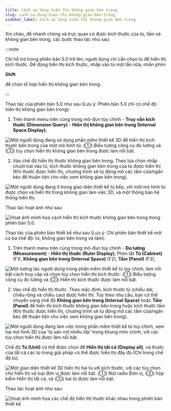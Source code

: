 ```yaml
---
title: Cách sử dụng hiển thị không gian bên trong
slug: cach-su-dung-hien-thi-khong-gian-ben-trong
sidebar_label: Cách sử dụng hiển thị không gian bên trong
---
```


Xin chào, để nhanh chóng và trực quan có được kích thước của tủ, tấm và không gian bên trong, các bước thao tác như sau:

:::note

Chỉ hỗ trợ trong phiên bản 5.0 trở lên; người dùng chỉ cần chọn tủ để hiển thị kích thước. Để đóng hiển thị kích thước, nhấp vào tủ một lần nữa; nhấn phím 

**Shift**

 để chọn tổ hợp hiển thị không gian bên trong.

:::

Thao tác của phiên bản 5.0 như sau (Lưu ý: Phiên bản 5.0 chỉ có chế độ hiển thị không gian bên trong):

1. Trên thanh menu trên cùng trong mô-đun tùy chỉnh - **Truy vấn kích thước (Dimension Query)** - **Hiển thị không gian bên trong (Internal Space Display)**;

![Một người dùng đang sử dụng phần mềm thiết kế 3D để hiển thị kích thước bên trong của một mô hình tủ. (①) Biểu tượng công cụ đo lường và (②) tùy chọn hiển thị không gian bên trong được làm nổi bật.](https://storage.googleapis.com/jegavn_kb/images/d7995f2e-0d66-4bda-8991-961622fdfb10.png)

2. Vào chế độ hiển thị thước không gian bên trong. Theo lựa chọn nhấp chuột trái vào tủ, kích thước không gian bên trong của tủ được hiển thị (Khi thước được hiển thị, chương trình sẽ tự động mở các tấm cửa/ngăn kéo để thuận tiện cho việc xem không gian bên trong).

![Một người dùng đang ở trong giao diện thiết kế tủ bếp, với một mô hình tủ được chọn và hiển thị trong không gian làm việc 3D, và một thông báo hệ thống hiển thị.](https://storage.googleapis.com/jegavn_kb/images/80c61f3c-7589-42c7-b1b6-bbd8cf24a5ce.png)

Thao tác hoạt ảnh như sau:

![Hoạt ảnh minh họa cách hiển thị kích thước không gian bên trong trong phiên bản 5.0.](https://storage.googleapis.com/jegavn_kb/images/7f6c0584-bbb9-4b03-8524-38cae6696cf0.gif)

Thao tác của phiên bản thiết kế như sau (Lưu ý: Chỉ phiên bản thiết kế mới có ba chế độ: tủ, không gian bên trong và tấm):

1. Trên thanh menu trên cùng trong mô-đun tùy chỉnh - **Đo lường (Measurement)** - **Hiển thị thước (Ruler Display)**, Phím tắt **Tủ (Cabinet)** (F1), **Không gian bên trong (Internal Space)** (F2), **Tấm (Panel)** (F3);

![Một tương tác người dùng trong phần mềm thiết kế tủ tùy chỉnh, làm nổi bật cách truy cập và chọn tùy chọn hiển thị kích thước. (①) Biểu tượng công cụ đo lường và (②) Hiển thị kích thước được làm nổi bật.](https://storage.googleapis.com/jegavn_kb/images/266d9dc6-d05b-48bb-a5d8-9d4e799016fa.png)

2. Vào chế độ hiển thị thước. Theo mặc định, kích thước tủ (chiều dài, chiều rộng và chiều cao) được hiển thị. Tùy theo nhu cầu, bạn có thể chuyển sang chế độ **Không gian bên trong (Internal Space)** hoặc **Tấm (Panel)** để hiển thị kích thước không gian bên trong hoặc kích thước tấm (Khi thước được hiển thị, chương trình sẽ tự động mở các tấm cửa/ngăn kéo để thuận tiện cho việc xem không gian bên trong).

![Một người dùng đang làm việc trong phần mềm thiết kế tủ tùy chỉnh, xem hai mô hình 3D của 'tủ sàn mở nhiều lớp' trong khung nhìn chính, với các tùy chọn hiển thị được làm nổi bật.](https://storage.googleapis.com/jegavn_kb/images/b11e5185-ab1e-421f-8631-4ffb89b68648.png)

Chế độ **Tủ (Unit)** có thể được chọn để **Hiển thị tất cả (Display all)**, và thước của tất cả các tủ trong giải pháp có thể được hiển thị đầy đủ (Chỉ trong chế độ tủ).

![Một giao diện thiết kế 3D hiển thị hai tủ với kích thước, với các tùy chọn cho hiển thị và loại đơn vị được làm nổi bật. (①) Nút radio Đơn vị, (②) hộp kiểm Hiển thị tất cả, và (③) hai tủ được làm nổi bật.](https://storage.googleapis.com/jegavn_kb/images/f6cd55d3-7eb1-4728-9292-c71004c56acc.png)

Thao tác hoạt ảnh như sau:

![Hoạt ảnh minh họa các chế độ hiển thị thước khác nhau trong phiên bản thiết kế.](https://storage.googleapis.com/jegavn_kb/images/904c6e0b-2f58-4df2-b6ac-ce1d540b5ed5.gif)